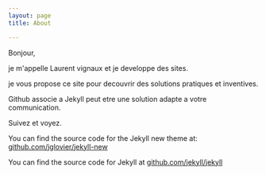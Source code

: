 ```yaml
---
layout: page
title: About

---
```


Bonjour,

je m'appelle Laurent vignaux et je developpe des sites.

je vous propose ce site pour decouvrir des solutions pratiques et inventives.

Github associe a Jekyll peut etre une solution adapte a votre communication.

Suivez et voyez. 

You can find the source code for the Jekyll new theme at: [github.com/jglovier/jekyll-new](https://github.com/jglovier/jekyll-new)

You can find the source code for Jekyll at [github.com/jekyll/jekyll](https://github.com/jekyll/jekyll)
